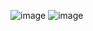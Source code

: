 ![image](https://user-images.githubusercontent.com/36649115/50721897-ede8f580-107b-11e9-8198-985f996c5a7c.png)
![image](https://user-images.githubusercontent.com/36649115/50721917-06f1a680-107c-11e9-9e29-1e4fecb57c98.png)
